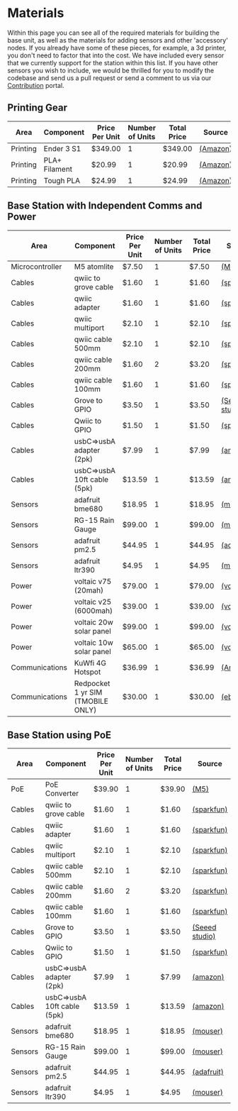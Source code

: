 # Materials

Within this page you can see all of the required materials for building the base unit, as 
well as the materials for adding sensors and other 'accessory' nodes. If you already have some of 
these pieces, for example, a 3d printer, you don't need to factor that into the cost. We have 
included every sensor that we currently support for the station within this list. If you have other 
sensors you wish to include, we would be thrilled for you to modify the codebase and send us a pull request 
or send a comment to us via our [Contribution](../contribution.md) portal.


## Printing Gear

|Area|Component|Price Per Unit|Number of Units|Total Price|Source|
|---|---|---|---|---|---|
|Printing|Ender 3 S1|$349.00|1|$349.00|[(Amazon)](https://www.amazon.com/Creality-S1-Extruder-Mainboard-8-6X8-6X10-6in/dp/B07DYL9B2S/ref=sr_1_3?crid=141O1QGAM9D88&keywords=ender+3+s1&qid=1678391179&sprefix=%2Caps%2C130&sr=8-3)|
|Printing|PLA+ Filament|$20.99|1|$20.99|[(Amazon)](https://www.amazon.com/Printer-Filament-SUNLU-Dimensional-Accuracy/dp/B08CVG79JM/ref=sr_1_13?crid=19IOJKJHR5TF1&keywords=pla%2B+white&qid=1678391303&sprefix=pla%2B+whit%2Caps%2C131&sr=8-13)|
|Printing|Tough PLA|$24.99|1|$24.99|[(Amazon)](https://www.amazon.com/Inland-Tough-Printer-Filament-1-75/dp/B09P497QP7/ref=sr_1_5?crid=1NRHG337K8J9S&keywords=tough+pla+white&qid=1678391347&sprefix=tough+pla+white%2Caps%2C136&sr=8-5)|

## Base Station with Independent Comms and Power


|Area|Component|Price Per Unit|Number of Units|Total Price|Source|
|---|---|---|---|---|---|
|Microcontroller|M5 atomlite|$7.50|1|$7.50|[(M5)](https://shop.m5stack.com/products/atom-lite-esp32-development-kit)|
|Cables|qwiic to grove cable|$1.60|1|$1.60|[(sparkfun)](https://www.sparkfun.com/products/15109)|
|Cables|qwiic adapter|$1.60|1|$1.60|[(sparkfun)](https://www.sparkfun.com/products/14495)|
|Cables|qwiic multiport|$2.10|1|$2.10|[(sparkfun)](https://www.sparkfun.com/products/18012)|
|Cables|qwiic cable 500mm|$2.10|1|$2.10|[(sparkfun)](https://www.sparkfun.com/products/17257)|
|Cables|qwiic cable 200mm|$1.60|2|$3.20|[(sparkfun)](https://www.sparkfun.com/products/17258)|
|Cables|qwiic cable 100mm|$1.60|1|$1.60|[(sparkfun)](https://www.sparkfun.com/products/17259)|
|Cables|Grove to GPIO|$3.50|1|$3.50|[(Seeed studio)](https://www.seeedstudio.com/Grove-4-pin-Female-Jumper-to-Grove-4-pin-Conversion-Cable-5-PCs-per-PAck.html?indexName=bazaar_retailer_products&objectID=2221&p=3&queryID=ee45317cfb7eb5f33d7c6714acc55370#detail-target-2)|
|Cables|Qwiic to GPIO|$1.50|1|$1.50|[(sparkfun)](https://www.sparkfun.com/products/14425)|
|Cables|usbC=>usbA adapter (2pk)|$7.99|1|$7.99|[(amazon)](https://www.amazon.com/Adapter%EF%BC%8CUSB-Converter-Synchronization-Charging-Computers/dp/B08P57T56M/ref=sr_1_3?crid=38JN3C6NSNOZM&keywords=usb+c+to+a+adapter+male+to+male&qid=1678392520&sprefix=usb+c+to+a+adapter+male+to+mal%2Caps%2C114&sr=8-3)|
|Cables|usbC=>usbA 10ft cable (5pk)|$13.59|1|$13.59|[(amazon)](https://www.amazon.com/s?k=10ft+usbc+to+usb+a&crid=3BXHAYCWLGKV6&sprefix=10ft+usbc+to+usb+%2Caps%2C134&ref=nb_sb_noss_2)|
|Sensors|adafruit bme680|$18.95|1|$18.95|[(mouser)](https://www.mouser.com/ProductDetail/Adafruit/3660?qs=W0yvOO0ixfFypXCClAyRMg%3D%3D)|
|Sensors|RG-15 Rain Gauge|$99.00|1|$99.00|[(mouser)](https://www.mouser.com/ProductDetail/Seeed-Studio/114992321?qs=W%2FMpXkg%252BdQ4dWj25F6J2Gg%3D%3D)|
|Sensors|adafruit pm2.5|$44.95|1|$44.95|[(adafruit)](https://www.adafruit.com/product/4632)|
|Sensors|adafruit ltr390|$4.95|1|$4.95|[(mouser)](https://www.mouser.com/ProductDetail/Adafruit/4831?qs=pBJMDPsKWf1zkcVjRyCEJQ%3D%3D)|
|Power|voltaic v75 (20mah)|$79.00|1|$79.00|[(voltaic)](https://voltaicsystems.com/v75/)|
|Power|voltaic v25 (6000mah)|$39.00|1|$39.00|[(voltaic)](https://voltaicsystems.com/v25/)|
|Power|voltaic 20w solar panel|$99.00|1|$99.00|[(voltaic)](https://voltaicsystems.com/20-watt-6-volt-solar-panel-etfe/)|
|Power|voltaic 10w solar panel|$65.00|1|$65.00|[(voltaic)](https://voltaicsystems.com/10-watt-panel-etfe/)|
|Communications|KuWfi 4G Hotspot|$36.99|1|$36.99|[(Amazon)](https://www.amazon.com/KuWFi-Internet-Devices-Portable-Hotspot/dp/B08NX14VQZ/ref=sr_1_3?crid=323OWE3N3VI67&keywords=usb+hotspot&qid=1678393361&sprefix=usb+hotspot%2Caps%2C105&sr=8-3)|
|Communications|Redpocket 1 yr SIM (TMOBILE ONLY)|$30.00|1|$30.00|[(ebay)](https://www.ebay.com/itm/133196831828?hash=item1f03265c54:g:gXsAAOSww2Zfu-Xf)|

## Base Station using PoE

|Area|Component|Price Per Unit|Number of Units|Total Price|Source|
|---|---|---|---|---|---|
|PoE|PoE Converter|$39.90|1|$39.90|[(M5)](https://shop.m5stack.com/products/atom-poe-kit-with-w5500-hy601742e)|
|Cables|qwiic to grove cable|$1.60|1|$1.60|[(sparkfun)](https://www.sparkfun.com/products/15109)|
|Cables|qwiic adapter|$1.60|1|$1.60|[(sparkfun)](https://www.sparkfun.com/products/14495)|
|Cables|qwiic multiport|$2.10|1|$2.10|[(sparkfun)](https://www.sparkfun.com/products/18012)|
|Cables|qwiic cable 500mm|$2.10|1|$2.10|[(sparkfun)](https://www.sparkfun.com/products/17257)|
|Cables|qwiic cable 200mm|$1.60|2|$3.20|[(sparkfun)](https://www.sparkfun.com/products/17258)|
|Cables|qwiic cable 100mm|$1.60|1|$1.60|[(sparkfun)](https://www.sparkfun.com/products/17259)|
|Cables|Grove to GPIO|$3.50|1|$3.50|[(Seeed studio)](https://www.seeedstudio.com/Grove-4-pin-Female-Jumper-to-Grove-4-pin-Conversion-Cable-5-PCs-per-PAck.html?indexName=bazaar_retailer_products&objectID=2221&p=3&queryID=ee45317cfb7eb5f33d7c6714acc55370#detail-target-2)|
|Cables|Qwiic to GPIO|$1.50|1|$1.50|[(sparkfun)](https://www.sparkfun.com/products/14425)|
|Cables|usbC=>usbA adapter (2pk)|$7.99|1|$7.99|[(amazon)](https://www.amazon.com/Adapter%EF%BC%8CUSB-Converter-Synchronization-Charging-Computers/dp/B08P57T56M/ref=sr_1_3?crid=38JN3C6NSNOZM&keywords=usb+c+to+a+adapter+male+to+male&qid=1678392520&sprefix=usb+c+to+a+adapter+male+to+mal%2Caps%2C114&sr=8-3)|
|Cables|usbC=>usbA 10ft cable (5pk)|$13.59|1|$13.59|[(amazon)](https://www.amazon.com/s?k=10ft+usbc+to+usb+a&crid=3BXHAYCWLGKV6&sprefix=10ft+usbc+to+usb+%2Caps%2C134&ref=nb_sb_noss_2)|
|Sensors|adafruit bme680|$18.95|1|$18.95|[(mouser)](https://www.mouser.com/ProductDetail/Adafruit/3660?qs=W0yvOO0ixfFypXCClAyRMg%3D%3D)|
|Sensors|RG-15 Rain Gauge|$99.00|1|$99.00|[(mouser)](https://www.mouser.com/ProductDetail/Seeed-Studio/114992321?qs=W%2FMpXkg%252BdQ4dWj25F6J2Gg%3D%3D)|
|Sensors|adafruit pm2.5|$44.95|1|$44.95|[(adafruit)](https://www.adafruit.com/product/4632)|
|Sensors|adafruit ltr390|$4.95|1|$4.95|[(mouser)](https://www.mouser.com/ProductDetail/Adafruit/4831?qs=pBJMDPsKWf1zkcVjRyCEJQ%3D%3D)|
